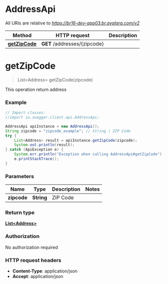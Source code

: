 # AddressApi

All URIs are relative to *https://br16-dev-app03.br.avalara.com/v2*

Method | HTTP request | Description
------------- | ------------- | -------------
[**getZipCode**](AddressApi.md#getZipCode) | **GET** /addresses/{zipcode} | 


<a name="getZipCode"></a>
# **getZipCode**
> List&lt;Address&gt; getZipCode(zipcode)



This operation return address

### Example
```java
// Import classes:
//import io.swagger.client.api.AddressApi;

AddressApi apiInstance = new AddressApi();
String zipcode = "zipcode_example"; // String | ZIP Code
try {
    List<Address> result = apiInstance.getZipCode(zipcode);
    System.out.println(result);
} catch (ApiException e) {
    System.err.println("Exception when calling AddressApi#getZipCode");
    e.printStackTrace();
}
```

### Parameters

Name | Type | Description  | Notes
------------- | ------------- | ------------- | -------------
 **zipcode** | **String**| ZIP Code |

### Return type

[**List&lt;Address&gt;**](Address.md)

### Authorization

No authorization required

### HTTP request headers

 - **Content-Type**: application/json
 - **Accept**: application/json

